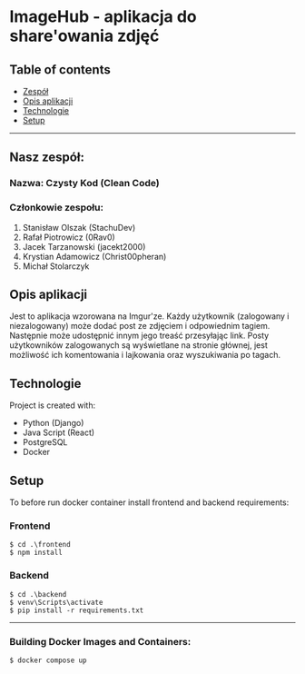# ImageHub - aplikacja do share'owania zdjęć

## Table of contents
* [Zespół](#nasz-zespół)
* [Opis aplikacji](#opis-aplikacji)
* [Technologie](#technologie)
* [Setup](#setup)

***

## Nasz zespół:
### Nazwa: Czysty Kod (Clean Code)

### Członkowie zespołu:
1. Stanisław Olszak (StachuDev)
2. Rafał Piotrowicz (0Rav0)
3. Jacek Tarzanowski (jacekt2000)
4. Krystian Adamowicz (Christ00pheran)
5. Michał Stolarczyk


## Opis aplikacji
Jest to aplikacja wzorowana na Imgur'ze. Każdy użytkownik (zalogowany i niezalogowany) 
może dodać post ze zdjęciem i odpowiednim tagiem. Następnie 
może udostępnić innym jego treaść przesyłając link. Posty użytkowników zalogowanych 
są wyświetlane na stronie głównej, jest możliwość ich komentowania i lajkowania oraz 
wyszukiwania po tagach.
	
## Technologie
Project is created with:
* Python (Django)
* Java Script (React)
* PostgreSQL
* Docker
	
## Setup
To before run docker container install frontend and backend requirements:

### Frontend

```
$ cd .\frontend
$ npm install
```

### Backend

```
$ cd .\backend
$ venv\Scripts\activate 
$ pip install -r requirements.txt
```
***
### Building Docker Images and Containers:

```
$ docker compose up
```
